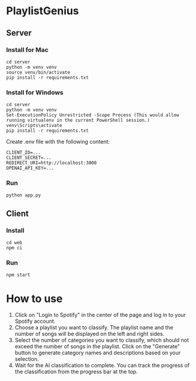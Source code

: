 # PlaylistGenius

## Server

### Install for Mac 
```
cd server
python -m venv venv
source venv/bin/activate
pip install -r requirements.txt
```

### Install for Windows 
```
cd server
python -m venv venv
Set-ExecutionPolicy Unrestricted -Scope Process (This would allow running virtualenv in the current PowerShell session.)
venv\Scripts\activate
pip install -r requirements.txt
```

Create .env file with the following content:
```
CLIENT_ID=...
CLIENT_SECRET=...
REDIRECT_URI=http://localhost:3000
OPENAI_API_KEY=...
```

### Run
```
python app.py
```

## Client

### Install
```
cd web
npm ci
```

### Run
```
npm start
```

# How to use

1. Click on "Login to Spotify" in the center of the page and log in to your Spotify account.
2. Choose a playlist you want to classify. The playlist name and the number of songs will be displayed on the left and right sides.
3. Select the number of categories you want to classify, which should not exceed the number of songs in the playlist. Click on the "Generate" button to generate category names and descriptions based on your selection.
4. Wait for the AI classification to complete. You can track the progress of the classification from the progress bar at the top.
